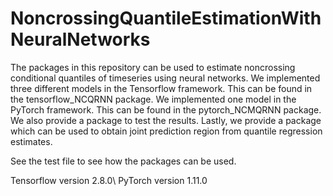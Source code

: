 # NoncrossingQuantileEstimationWithNeuralNetworks
The packages in this repository can be used to estimate noncrossing conditional quantiles of timeseries using neural networks. 
We implemented three different models in the Tensorflow framework. This can be found in the tensorflow_NCQRNN package. 
We implemented one model in the PyTorch framework. This can be found in the pytorch_NCMQRNN package. 
We also provide a package to test the results. 
Lastly, we provide a package which can be used to obtain joint prediction region from quantile regression estimates.

See the test file to see how the packages can be used. 

Tensorflow version 2.8.0\\
PyTorch version 1.11.0
